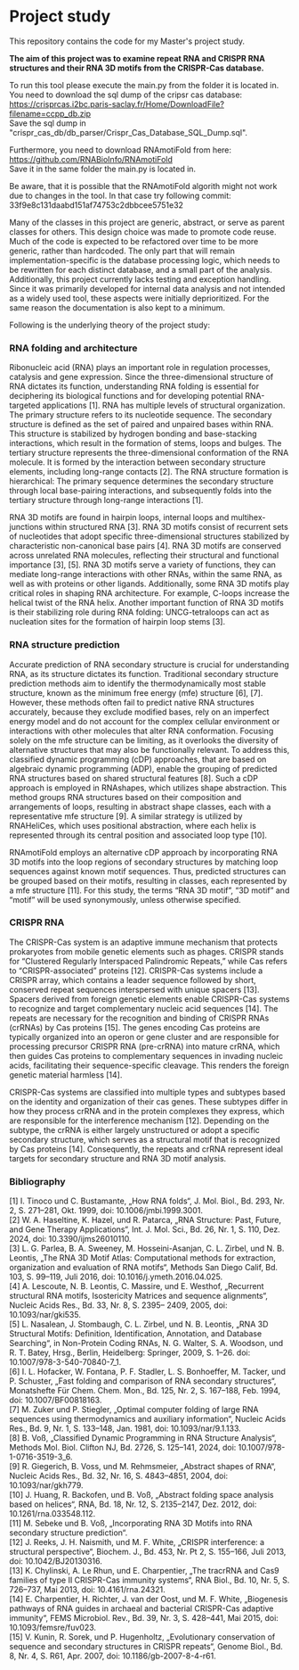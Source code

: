 # Project study
This repository contains the code for my Master's project study.

**The aim of this project was to examine repeat RNA and CRISPR RNA structures and their RNA 3D motifs from the CRISPR-Cas database.**

To run this tool please execute the main.py from the folder it is located in.   
You need to  download the sql dump of the cripsr cas database:  
https://crisprcas.i2bc.paris-saclay.fr/Home/DownloadFile?filename=ccpp_db.zip  
Save the sql dump in "crispr_cas_db/db_parser/Crispr_Cas_Database_SQL_Dump.sql".

Furthermore, you need to download RNAmotiFold from here:  
https://github.com/RNABioInfo/RNAmotiFold  
Save it in the same folder the main.py is located in. 

Be aware, that it is possible that the RNAmotiFold algorith might not work due to changes in the tool. 
In that case try following commit: 33f9e8c131daabd151af74753c2dbbcee5751e32

Many of the classes in this project are generic, abstract, or serve as parent classes for others. This design choice was made to promote code reuse. Much of the code is expected to be refactored over time to be more generic, rather than hardcoded. The only part that will remain implementation-specific is the database processing logic, which needs to be rewritten for each distinct database, and a small part of the analysis.  
Additionally, this project currently lacks testing and exception handling. Since it was primarily developed for internal data analysis and not intended as a widely used tool, these aspects were initially deprioritized. For the same reason the documentation is also kept to a minimum.


Following is the underlying theory of the project study:

### RNA folding and architecture

Ribonucleic acid (RNA) plays an important role in regulation processes, catalysis and gene
expression. Since the three-dimensional structure of RNA dictates its function, understanding
RNA folding is essential for deciphering its biological functions and for developing potential
RNA-targeted applications [1]. RNA has multiple levels of structural organization. The primary
structure refers to its nucleotide sequence. The secondary structure is defined as the set of
paired and unpaired bases within RNA. This structure is stabilized by hydrogen bonding and
base-stacking interactions, which result in the formation of stems, loops and bulges. The
tertiary structure represents the three-dimensional conformation of the RNA molecule. It is
formed by the interaction between secondary structure elements, including long-range
contacts [2]. The RNA structure formation is hierarchical: The primary sequence determines
the secondary structure through local base-pairing interactions, and subsequently folds into
the tertiary structure through long-range interactions [1].

RNA 3D motifs are found in hairpin loops, internal loops and multihex-junctions within
structured RNA [3]. RNA 3D motifs consist of recurrent sets of nucleotides that adopt specific
three-dimensional structures stabilized by characteristic non-canonical base pairs [4]. RNA 3D
motifs are conserved across unrelated RNA molecules, reflecting their structural and
functional importance [3], [5]. RNA 3D motifs serve a variety of functions, they can mediate
long-range interactions with other RNAs, within the same RNA, as well as with proteins or
other ligands. Additionally, some RNA 3D motifs play critical roles in shaping RNA architecture.
For example, C-loops increase the helical twist of the RNA helix. Another important function
of RNA 3D motifs is their stabilizing role during RNA folding: UNCG-tetraloops can act as
nucleation sites for the formation of hairpin loop stems [3].


### RNA structure prediction

Accurate prediction of RNA secondary structure is crucial for understanding RNA, as its
structure dictates its function. Traditional secondary structure prediction methods aim to
identify the thermodynamically most stable structure, known as the minimum free energy
(mfe) structure [6], [7]. However, these methods often fail to predict native RNA structures
accurately, because they exclude modified bases, rely on an imperfect energy model and do
not account for the complex cellular environment or interactions with other molecules that
alter RNA conformation. Focusing solely on the mfe structure can be limiting, as it overlooks
the diversity of alternative structures that may also be functionally relevant. To address this,
classified dynamic programming (cDP) approaches, that are based on algebraic dynamic
programming (ADP), enable the grouping of predicted RNA structures based on shared
structural features [8]. Such a cDP approach is employed in RNAshapes, which utilizes shape
abstraction. This method groups RNA structures based on their composition and
arrangements of loops, resulting in abstract shape classes, each with a representative mfe
structure [9]. A similar strategy is utilized by RNAHeliCes, which uses positional abstraction,
where each helix is represented through its central position and associated loop type [10].

RNAmotiFold employs an alternative cDP approach by incorporating RNA 3D motifs into the
loop regions of secondary structures by matching loop sequences against known motif
sequences. Thus, predicted structures can be grouped based on their motifs, resulting in
classes, each represented by a mfe structure [11]. For this study, the terms “RNA 3D motif”,
“3D motif” and “motif” will be used synonymously, unless otherwise specified.


### CRISPR RNA

The CRISPR-Cas system is an adaptive immune mechanism that protects prokaryotes from
mobile genetic elements such as phages. CRISPR stands for “Clustered Regularly Interspaced
Palindromic Repeats,” while Cas refers to “CRISPR-associated” proteins [12]. CRISPR-Cas
systems include a CRISPR array, which contains a leader sequence followed by short,
conserved repeat sequences interspersed with unique spacers [13]. Spacers derived from
foreign genetic elements enable CRISPR-Cas systems to recognize and target complementary
nucleic acid sequences [14]. The repeats are necessary for the recognition and binding of
CRISPR RNAs (crRNAs) by Cas proteins [15]. The genes encoding Cas proteins are typically
organized into an operon or gene cluster and are responsible for processing precursor CRISPR
RNA (pre-crRNA) into mature crRNA, which then guides Cas proteins to complementary
sequences in invading nucleic acids, facilitating their sequence-specific cleavage. This renders
the foreign genetic material harmless [14].

CRISPR-Cas systems are classified into multiple types and subtypes based on the identity and
organization of their cas genes. These subtypes differ in how they process crRNA and in the
protein complexes they express, which are responsible for the interference mechanism [12].
Depending on the subtype, the crRNA is either largely unstructured or adopt a specific
secondary structure, which serves as a structural motif that is recognized by Cas proteins [14]. 
Consequently, the repeats and crRNA represent ideal targets for secondary structure and RNA 3D motif analysis.


### Bibliography

[1] I. Tinoco und C. Bustamante, „How RNA folds“, J. Mol. Biol., Bd. 293, Nr. 2, S. 271–281,
Okt. 1999, doi: 10.1006/jmbi.1999.3001.  
[2] W. A. Haseltine, K. Hazel, und R. Patarca, „RNA Structure: Past, Future, and Gene Therapy
Applications“, Int. J. Mol. Sci., Bd. 26, Nr. 1, S. 110, Dez. 2024, doi: 10.3390/ijms26010110.  
[3] L. G. Parlea, B. A. Sweeney, M. Hosseini-Asanjan, C. L. Zirbel, und N. B. Leontis, „The RNA
3D Motif Atlas: Computational methods for extraction, organization and evaluation of
RNA motifs“, Methods San Diego Calif, Bd. 103, S. 99–119, Juli 2016, doi:
10.1016/j.ymeth.2016.04.025.  
[4] A. Lescoute, N. B. Leontis, C. Massire, und E. Westhof, „Recurrent structural RNA motifs,
Isostericity Matrices and sequence alignments“, Nucleic Acids Res., Bd. 33, Nr. 8, S. 2395–
2409, 2005, doi: 10.1093/nar/gki535.  
[5] L. Nasalean, J. Stombaugh, C. L. Zirbel, und N. B. Leontis, „RNA 3D Structural Motifs:
Definition, Identification, Annotation, and Database Searching“, in Non-Protein Coding
RNAs, N. G. Walter, S. A. Woodson, und R. T. Batey, Hrsg., Berlin, Heidelberg: Springer,
2009, S. 1–26. doi: 10.1007/978-3-540-70840-7_1.  
[6] I. L. Hofacker, W. Fontana, P. F. Stadler, L. S. Bonhoeffer, M. Tacker, und P. Schuster, „Fast
folding and comparison of RNA secondary structures“, Monatshefte Für Chem. Chem.
Mon., Bd. 125, Nr. 2, S. 167–188, Feb. 1994, doi: 10.1007/BF00818163.  
[7] M. Zuker und P. Stiegler, „Optimal computer folding of large RNA sequences using
thermodynamics and auxiliary information“, Nucleic Acids Res., Bd. 9, Nr. 1, S. 133–148,
Jan. 1981, doi: 10.1093/nar/9.1.133.  
[8] B. Voß, „Classified Dynamic Programming in RNA Structure Analysis“, Methods Mol. Biol.
Clifton NJ, Bd. 2726, S. 125–141, 2024, doi: 10.1007/978-1-0716-3519-3_6.  
[9] R. Giegerich, B. Voss, und M. Rehmsmeier, „Abstract shapes of RNA“, Nucleic Acids Res.,
Bd. 32, Nr. 16, S. 4843–4851, 2004, doi: 10.1093/nar/gkh779.  
[10] J. Huang, R. Backofen, und B. Voß, „Abstract folding space analysis based on helices“,
RNA, Bd. 18, Nr. 12, S. 2135–2147, Dez. 2012, doi: 10.1261/rna.033548.112.  
[11] M. Sebeke und B. Voß, „Incorporating RNA 3D Motifs into RNA secondary structure
prediction“.  
[12] J. Reeks, J. H. Naismith, und M. F. White, „CRISPR interference: a structural
perspective“, Biochem. J., Bd. 453, Nr. Pt 2, S. 155–166, Juli 2013, doi:
10.1042/BJ20130316.  
[13] K. Chylinski, A. Le Rhun, und E. Charpentier, „The tracrRNA and Cas9 families of type II
CRISPR-Cas immunity systems“, RNA Biol., Bd. 10, Nr. 5, S. 726–737, Mai 2013, doi:
10.4161/rna.24321.  
[14] E. Charpentier, H. Richter, J. van der Oost, und M. F. White, „Biogenesis pathways of
RNA guides in archaeal and bacterial CRISPR-Cas adaptive immunity“, FEMS Microbiol.
Rev., Bd. 39, Nr. 3, S. 428–441, Mai 2015, doi: 10.1093/femsre/fuv023.  
[15] V. Kunin, R. Sorek, und P. Hugenholtz, „Evolutionary conservation of sequence and
secondary structures in CRISPR repeats“, Genome Biol., Bd. 8, Nr. 4, S. R61, Apr. 2007, doi:
10.1186/gb-2007-8-4-r61.